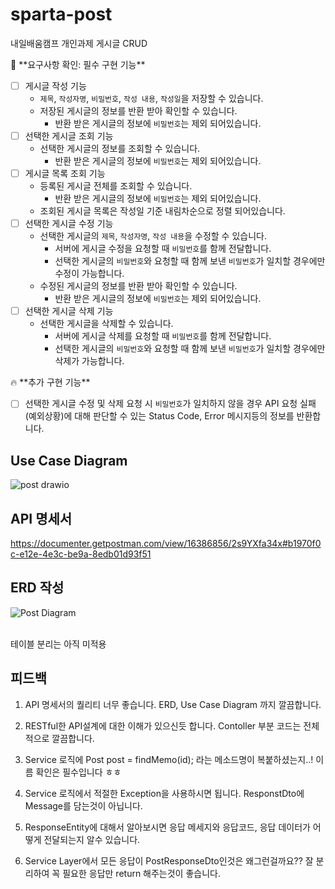 # sparta-post
내일배움캠프 개인과제 게시글 CRUD

<aside>
🚩 **요구사항 확인: 필수 구현 기능**

</aside>

- [ ]  게시글 작성 기능
    - `제목`, `작성자명`, `비밀번호`, `작성 내용`, `작성일`을 저장할 수 있습니다.
    - 저장된 게시글의 정보를 반환 받아 확인할 수 있습니다.
        - 반환 받은 게시글의 정보에 `비밀번호`는 제외 되어있습니다.
- [ ]  선택한 게시글 조회 기능
    - 선택한 게시글의 정보를 조회할 수 있습니다.
        - 반환 받은 게시글의 정보에 `비밀번호`는 제외 되어있습니다.
- [ ]  게시글 목록 조회 기능
    - 등록된 게시글 전체를 조회할 수 있습니다.
        - 반환 받은 게시글의 정보에 `비밀번호`는 제외 되어있습니다.
    - 조회된 게시글 목록은 작성일 기준 내림차순으로 정렬 되어있습니다.
- [ ]  선택한 게시글 수정 기능
    - 선택한 게시글의 `제목`, `작성자명`, `작성 내용`을 수정할 수 있습니다.
        - 서버에 게시글 수정을 요청할 때 `비밀번호`를 함께 전달합니다.
        - 선택한 게시글의 `비밀번호`와 요청할 때 함께 보낸 `비밀번호`가 일치할 경우에만 수정이 가능합니다.
    - 수정된 게시글의 정보를 반환 받아 확인할 수 있습니다.
        - 반환 받은 게시글의 정보에 `비밀번호`는 제외 되어있습니다.
- [ ]  선택한 게시글 삭제 기능
    - 선택한 게시글을 삭제할 수 있습니다.
        - 서버에 게시글 삭제를 요청할 때 `비밀번호`를 함께 전달합니다.
        - 선택한 게시글의 `비밀번호`와 요청할 때 함께 보낸 `비밀번호`가 일치할 경우에만 삭제가 가능합니다.

<aside>
🔥 **추가 구현 기능**

</aside>

- [ ]  선택한 게시글 수정 및 삭제 요청 시 `비밀번호`가 일치하지 않을 경우 API 요청 실패(예외상황)에 대해 판단할 수 있는 Status Code, Error 메시지등의 정보를 반환합니다.

## Use Case Diagram
![post drawio](https://github.com/lsj135779/sparta-post/assets/78033706/5a6ded25-c5d3-4fa7-8af7-a7e2717c9933)

## API 명세서
https://documenter.getpostman.com/view/16386856/2s9YXfa34x#b1970f0c-e12e-4e3c-be9a-8edb01d93f51

## ERD 작성
![Post Diagram](https://github.com/lsj135779/sparta-post/assets/78033706/64c6f67c-e05b-4197-9229-01cb1b86a858)

<br/>테이블 분리는 아직 미적용   


## 피드백
1. API 명세서의 퀄리티 너무 좋습니다.
ERD, Use Case Diagram 까지 깔끔합니다.

2. RESTful한 API설계에 대한 이해가 있으신듯 합니다. Contoller 부분 코드는
전체적으로 깔끔합니다.

3. Service 로직에 Post post = findMemo(id); 라는 메소드명이 복붙하셨는지..!
이름 확인은 필수입니다 ㅎㅎ 

4. Service 로직에서 적절한 Exception을 사용하시면 됩니다.
ResponstDto에 Message를 담는것이 아닙니다.

5. ResponseEntity에 대해서 알아보시면 응답 메세지와 응답코드, 응답 데이터가 어떻게 전달되는지 알수 있습니다.

6. Service Layer에서 모든 응답이 PostResponseDto인것은 왜그런걸까요??
잘 분리하여 꼭 필요한 응답만 return 해주는것이 좋습니다.
